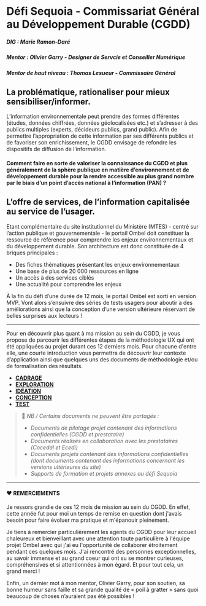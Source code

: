 # Défi Sequoia - Commissariat Général au Développement Durable (CGDD)

##### DIG : Marie Ramon-Daré
##### Mentor : Olivier Garry - Designer de Servcie et Conseiller Numérique
##### Mentor de haut niveau : Thomas Lesueur - Commissaire Général

## La problématique, rationaliser pour mieux sensibiliser/informer.
L’information environnementale peut prendre des formes différentes (études, données chiffrées, données géolocalisées etc.) et s’adresser à des publics multiples (experts, décideurs publics, grand public). Afin de permettre l’appropriation de cette information par ses différents publics et de favoriser son enrichissement, le CGDD envisage de refondre les dispositifs de diffusion de l’information. 

#### Comment faire en sorte de valoriser la connaissance du CGDD et plus généralement de la sphère publique en matière d’environnement et de développement durable pour la rendre accessible au plus grand nombre par le biais d’un point d’accès national à l’information (PAN) ? 


## L’offre de services, de l’information capitalisée au service de l’usager.
Etant complémentaire du site institutionnel du Ministère (MTES) - centré sur l’action publique et gouvernementale - le portail Ombel doit constituer la ressource de référence pour comprendre les enjeux environnementaux et du développement durable. Son architecture est donc constituée de 4 briques principales :
* Des fiches thématiques présentant les enjeux environnementaux
* Une base de plus de 20 000 ressources en ligne
* Un accès à des services ciblés
* Une actualité pour comprendre les enjeux

À la fin du défi d’une durée de 12 mois, le portail Ombel est sorti en version MVP. Vont alors s’ensuivre des séries de tests usagers pour aboutir à des améliorations ainsi que la conception d’une version ultérieure réservant de belles surprises aux lecteurs !



________________



Pour en découvrir plus quant à ma mission au sein du CGDD, je vous propose de parcourir les différentes étapes de la méthodologie UX qui ont été appliquées au projet durant ces 12 derniers mois. Pour chacune d'entre elle, une courte introduction vous permettra de découvrir leur contexte d’application ainsi que quelques uns des documents de méthodologie et/ou de formalisation des résultats.

* [**CADRAGE**](https://github.com/entrepreneur-interet-general/Sequoia-CGDD/blob/master/Cadrage/Cadrage.md)
* [**EXPLORATION**](https://github.com/entrepreneur-interet-general/Sequoia-CGDD/blob/master/Exploration/Exploration.md)
* [**IDÉATION**](https://github.com/entrepreneur-interet-general/Sequoia-CGDD/blob/master/Ideation/Ideation.md)
* [**CONCEPTION**](https://github.com/entrepreneur-interet-general/Sequoia-CGDD/blob/master/Conception/Conception.md)
* [**TEST**](https://github.com/entrepreneur-interet-general/Sequoia-CGDD/blob/master/Test/Test.md)

> 📌 *NB / Certains documents ne peuvent être partagés :*
> * *Documents de pilotage projet contenant des informations confidentielles (CGDD et prestataire)*
> * *Documents réalisés en collaboration avec les prestataires (Cocedal et Ecedi)*
> * *Documents projets contenant des informations confidentielles (dont documents contenant des informations concernant les versions ultérieures du site)*
> * *Supports de formation et projets annexes au défi Sequoia*



________________



#### ♥️ REMERCIEMENTS

Je ressors grandie de ces 12 mois de mission au sein du CGDD. En effet, cette année fut pour moi un temps de remise en question dont j'avais besoin pour faire évoluer ma pratique et m'épanouir pleinement.

Je tiens à remercier particulièrement les agents du CGDD pour leur accueil chaleureux et bienveillant avec une attention toute particulière à l'équipe projet Ombel avec qui j'ai eu l'opportunité de collaborer étroitement pendant ces quelques mois. J'ai rencontré des personnes exceptionnelles, au savoir immense et au grand coeur qui ont su se montrer curieuses, compréhensives et si attentionnées à mon égard. Et pour tout cela, un grand merci !

Enfin, un dernier mot à mon mentor, Olivier Garry, pour son soutien, sa bonne humeur sans faille et sa grande qualité de « poil à gratter » sans quoi beaucoup de choses n’auraient pas été possibles ! 
